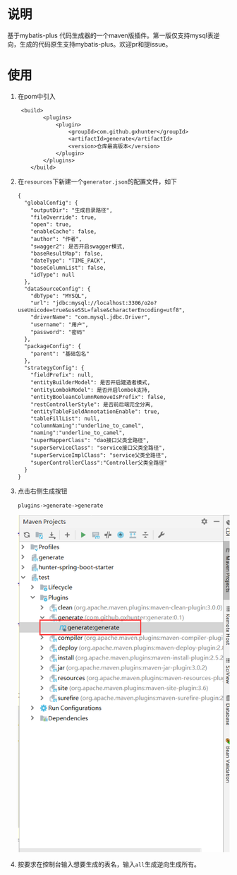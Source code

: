 # 说明

基于mybatis-plus 代码生成器的一个maven版插件。第一版仅支持mysql表逆向，生成的代码原生支持mybatis-plus。欢迎pr和提issue。

# 使用

1. 在pom中引入

   ```
    <build>
           <plugins>
               <plugin>
                   <groupId>com.github.gxhunter</groupId>
                   <artifactId>generate</artifactId>
                   <version>仓库最高版本</version>
               </plugin>
           </plugins>
       </build>
   ```

2. 在`resources`下新建一个`generator.json`的配置文件，如下

   ```
   {
     "globalConfig": {
       "outputDir": "生成目录路径",
       "fileOverride": true,
       "open": true,
       "enableCache": false,
       "author": "作者",
       "swagger2": 是否开启swagger模式,
       "baseResultMap": false,
       "dateType": "TIME_PACK",
       "baseColumnList": false,
       "idType": null
     },
     "dataSourceConfig": {
       "dbType": "MYSQL",
       "url": "jdbc:mysql://localhost:3306/o2o?useUnicode=true&useSSL=false&characterEncoding=utf8",
       "driverName": "com.mysql.jdbc.Driver",
       "username": "用户",
       "password": "密码"
     },
     "packageConfig": {
       "parent": "基础包名"
     },
     "strategyConfig": {
       "fieldPrefix": null,
       "entityBuilderModel": 是否开启建造者模式,
       "entityLombokModel": 是否开启lombok支持,
       "entityBooleanColumnRemoveIsPrefix": false,
       "restControllerStyle": 是否前后端完全分离,
       "entityTableFieldAnnotationEnable": true,
       "tableFillList": null,
       "columnNaming":"underline_to_camel",
       "naming":"underline_to_camel",
       "superMapperClass": "dao接口父类全路径",
       "superServiceClass": "service接口父类全路径",
       "superServiceImplClass": "service父类全路径",
       "superControllerClass":"Controller父类全路径"
     }
   }
   
   ```

3. 点击右侧生成按钮

   `plugins->generate->generate`
   
   ![截图](./assert/shot.png)

4. 按要求在控制台输入想要生成的表名，输入`all`生成逆向生成所有。

   

   



 

